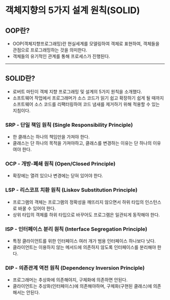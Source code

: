 # 객체지향의 5가지 설계 원칙(SOLID)

## OOP란?
- OOP(객체지향프로그래밍)란 현실세계를 모델링하여 객체로 표현하여, 객체들을 관점으로 프로그래밍하는 것을 의미한다.   
- 객체들의 유기적인 관계를 통해 프로세스가 진행된다.

---
## SOLID란?
- 로버트 마틴이 객체 지향 프로그래밍 및 설계의 5가지 원칙을 소개했다.
- 소프트웨어 작업에서 프로그래머가 소스 코드가 읽기 쉽고 확장하기 쉽게 될 때까지 소프트웨어 소스 코드를 리팩터링하여 코드 냄새를 제거하기 위해 적용할 수 있는 지침이다.


### SRP - 단일 책임 원칙 (Single Responsibility Principle)
- 한 클래스는 하나의 책임만을 가져야 한다.
- 클래스는 단 하나의 목적을 가져야하고, 클래스를 변경하는 이유는 단 하나의 이유여야 한다.

### OCP - 개방-폐쇄 원칙 (Open/Closed Principle)
- 확장에는 열려 있으나 변경에는 닫혀 있어야 한다.

### LSP - 리스코프 치환 원칙 (Liskov Substitution Principle)
- 프로그램의 객체는 프로그램의 정확성을 깨뜨리지 않으면서 하위 타입의 인스턴스로 바꿀 수 있어야 한다.
- 상위 타입의 객체를 하위 타입으로 바꾸어도 프로그램은 일관되게 동작해야 한다.

### ISP - 인터페이스 분리 원칙 (Interface Segregation Principle)
- 특정 클라이언트를 위한 인터페이스 여러 개가 범용 인터페이스 하나보다 낫다.
- 클라이언트는 이용하지 않는 메서드에 의존하지 않도록 인터페이스를 분리해야 한다.

### DIP - 의존관계 역전 원칙 (Dependency Inversion Principle)
- 프로그래머는 추상화에 의존해야지, 구체화에 의존하면 안된다.
- 클라이언트는 추상화(인터페이스)에 의존해야하며, 구체화(구현된 클래스)에 의존해서는 안된다.